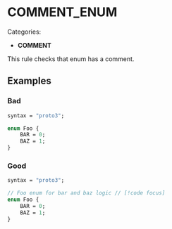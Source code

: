 # COMMENT_ENUM

Categories:

- **COMMENT**

This rule checks that enum has a comment.

## Examples

### Bad

```proto
syntax = "proto3";

enum Foo {
    BAR = 0;
    BAZ = 1;
}
```

### Good

```proto
syntax = "proto3";

// Foo enum for bar and baz logic // [!code focus]
enum Foo {
    BAR = 0; 
    BAZ = 1; 
}
```